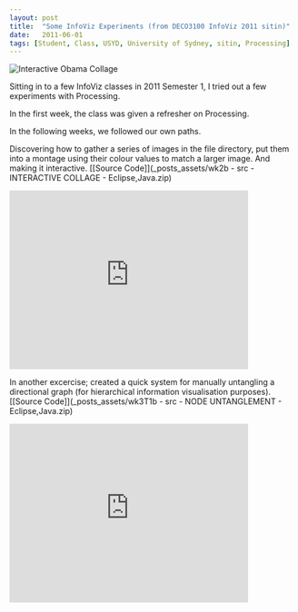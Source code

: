 ```yaml
---
layout: post
title:  "Some InfoViz Experiments (from DECO3100 InfoViz 2011 sitin)"
date:   2011-06-01
tags: [Student, Class, USYD, University of Sydney, sitin, Processing]
---
```


![Interactive Obama Collage](_posts_assets/interactive_obama_collage.png)

Sitting in to a few InfoViz classes in 2011 Semester 1, I tried out a few experiments with Processing.

In the first week, the class was given a refresher on Processing.

In the following weeks, we followed our own paths.

Discovering how to gather a series of images in the file directory, put them into a montage using their colour values to match a larger image. And making it interactive. [[Source Code]](_posts_assets/wk2b - src - INTERACTIVE COLLAGE - Eclipse,Java.zip)

<iframe width="420" height="315" src="https://www.youtube.com/embed/H_TXB-S2cGQ?autoplay=1&loop=1&playlist=H_TXB-S2cGQ" frameborder="0" allowfullscreen></iframe>

In another excercise; created a quick system for manually untangling a directional graph (for hierarchical information visualisation purposes). [[Source Code]](_posts_assets/wk3T1b - src - NODE UNTANGLEMENT - Eclipse,Java.zip)

<iframe width="420" height="315" src="https://www.youtube.com/embed/MVgPx3ORTHg?autoplay=1&loop=1&playlist=MVgPx3ORTHg" frameborder="0" allowfullscreen></iframe>